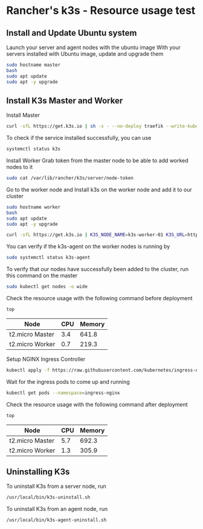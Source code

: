 # Rancher's k3s - Resource usage test

## Install and Update Ubuntu system
Launch your server and agent nodes with the ubuntu image 
With your servers installed with Ubuntu image, update and upgrade them

```bash
sudo hostname master
bash
sudo apt update
sudo apt -y upgrade

```
## Install K3s Master and Worker 
Install Master

```bash
curl -sfL https://get.k3s.io | sh -s - --no-deploy traefik --write-kubeconfig-mode 644 --node-name k3s-master-01
```
To check if the service installed successfully, you can use

```bash
systemctl status k3s
```
Install Worker
Grab token from the master node to be able to add worked nodes to it

```bash
sudo cat /var/lib/rancher/k3s/server/node-token
```
Go to the worker node and Install k3s on the worker node and add it to our cluster

```bash
sudo hostname worker
bash
sudo apt update
sudo apt -y upgrade

```

```bash
curl -sfL https://get.k3s.io | K3S_NODE_NAME=k3s-worker-01 K3S_URL=https://<MASTER-IP>:6443 K3S_TOKEN=<TOKEN> sh - 
```
You can verify if the k3s-agent on the worker nodes is running by

```bash
sudo systemctl status k3s-agent
```
To verify that our nodes have successfully been added to the cluster, run this command on the master

```bash
sudo kubectl get nodes -o wide
```

Check the resource usage with the following command before deployment 

```bash
top
```
| Node          | CPU           | Memory   |
| ------------- | ------------- | -------- |
| t2.micro Master        | 3.4           | 641.8    |
| t2.micro Worker        | 0.7           | 219.3    |


Setup NGINX Ingress Controller

```bash
kubectl apply -f https://raw.githubusercontent.com/kubernetes/ingress-nginx/controller-v1.1.2/deploy/static/provider/cloud/deploy.yaml
```

Wait for the ingress pods to come up and running

```bash
kubectl get pods --namespace=ingress-nginx
```

Check the resource usage with the following command after deployment 

```bash
top
```
| Node          | CPU           | Memory   |
| ------------- | ------------- | -------- |
| t2.micro Master        | 5.7           | 692.3    |
| t2.micro Worker        | 1.3           | 305.9    |


## Uninstalling K3s

To uninstall K3s from a server node, run

```bash
/usr/local/bin/k3s-uninstall.sh
```

To uninstall K3s from an agent node, run

```bash
/usr/local/bin/k3s-agent-uninstall.sh
```